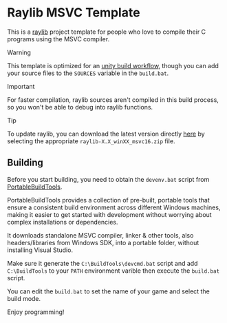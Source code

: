 # Raylib MSVC Template

This is a [raylib](https://github.com/raysan5/raylib) project template for people who love to compile their C programs using the MSVC compiler.

> [!WARNING]
> This template is optimized for an [unity build workflow](https://www.youtube.com/watch?v=EHikzQcvbNI), though you can add your source files to the `SOURCES` variable in the `build.bat`.

> [!IMPORTANT]
> For faster compilation, raylib sources aren't compiled in this build process, so you won't be able to debug into raylib functions.

> [!TIP]  
> To update raylib, you can download the latest version directly [here](https://github.com/raysan5/raylib/releases) by selecting the appropriate `raylib-X.X_winXX_msvc16.zip` file.

## Building

Before you start building, you need to obtain the `devenv.bat` script from [PortableBuildTools](https://github.com/Data-Oriented-House/PortableBuildTools/releases).

PortableBuildTools provides a collection of pre-built, portable tools that ensure a consistent build environment across different Windows machines, making it easier to get started with development without worrying about complex installations or dependencies.

It downloads standalone MSVC compiler, linker & other tools, also headers/libraries from Windows SDK, into a portable folder, without installing Visual Studio.

Make sure it generate the `C:\BuildTools\devcmd.bat` script and add `C:\BuildTools` to your `PATH` environment varible then execute the `build.bat` script.

You can edit the `build.bat` to set the name of your game and select the build mode.

Enjoy programming!
